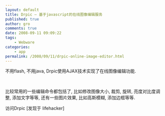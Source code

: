 ```yaml
---
layout: default
title: Drpic – 基于javascript的在线图像编辑服务
published: true
author: gro
comments: true
date: 2008-09-11 09:09:22
tags:
    - Webware
categories:
    - app
permalink: /2008/09/11/drpic-online-image-editor.html
---
```

不用flash, 不用java, Drpic使用AJAX技术实现了在线图像编辑功能.

&nbsp;[][1] 

比较常用的一些编辑命令都包括了, 比如修改图像大小, 裁剪, 旋转, 亮度对比度调整, 添加文字等等, 还有一些图片效果, 比如高斯模糊, 添加边框等等.

访问Drpic [发现于 lifehacker]

 [1]: http://getfreeware.net/wp-content/uploads/2008/09/drpic-screenshot.png